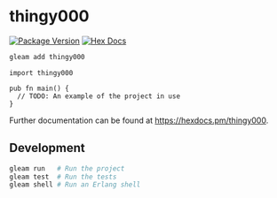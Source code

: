 # thingy000

[![Package Version](https://img.shields.io/hexpm/v/thingy000)](https://hex.pm/packages/thingy000)
[![Hex Docs](https://img.shields.io/badge/hex-docs-ffaff3)](https://hexdocs.pm/thingy000/)

```sh
gleam add thingy000
```
```gleam
import thingy000

pub fn main() {
  // TODO: An example of the project in use
}
```

Further documentation can be found at <https://hexdocs.pm/thingy000>.

## Development

```sh
gleam run   # Run the project
gleam test  # Run the tests
gleam shell # Run an Erlang shell
```

